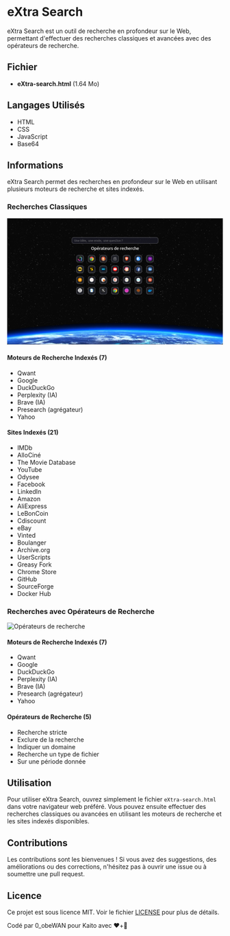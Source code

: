  # eXtra Search

eXtra Search est un outil de recherche en profondeur sur le Web, permettant d'effectuer des recherches classiques et avancées avec des opérateurs de recherche.

## Fichier

- **eXtra-search.html** (1.64 Mo)

## Langages Utilisés

- HTML
- CSS
- JavaScript
- Base64

## Informations

eXtra Search permet des recherches en profondeur sur le Web en utilisant plusieurs moteurs de recherche et sites indexés.

### Recherches Classiques

![Recherches simples](Images/Recherches%20simples.png)

#### Moteurs de Recherche Indexés (7)

- Qwant
- Google
- DuckDuckGo
- Perplexity (IA)
- Brave (IA)
- Presearch (agrégateur)
- Yahoo

#### Sites Indexés (21)

- IMDb
- AlloCiné
- The Movie Database
- YouTube
- Odysee
- Facebook
- LinkedIn
- Amazon
- AliExpress
- LeBonCoin
- Cdiscount
- eBay
- Vinted
- Boulanger
- Archive.org
- UserScripts
- Greasy Fork
- Chrome Store
- GitHub
- SourceForge
- Docker Hub

### Recherches avec Opérateurs de Recherche

![Opérateurs de recherche](Images/Opérateurs%20de%20recherche.png)

#### Moteurs de Recherche Indexés (7)

- Qwant
- Google
- DuckDuckGo
- Perplexity (IA)
- Brave (IA)
- Presearch (agrégateur)
- Yahoo

#### Opérateurs de Recherche (5)

- Recherche stricte
- Exclure de la recherche
- Indiquer un domaine
- Recherche un type de fichier
- Sur une période donnée

## Utilisation

Pour utiliser eXtra Search, ouvrez simplement le fichier `eXtra-search.html` dans votre navigateur web préféré. Vous pouvez ensuite effectuer des recherches classiques ou avancées en utilisant les moteurs de recherche et les sites indexés disponibles.

## Contributions

Les contributions sont les bienvenues ! Si vous avez des suggestions, des améliorations ou des corrections, n'hésitez pas à ouvrir une issue ou à soumettre une pull request.

## Licence

Ce projet est sous licence MIT. Voir le fichier [LICENSE](LICENSE) pour plus de détails.

Codé par 0_obeWAN pour Kaito avec ❤️+🧠